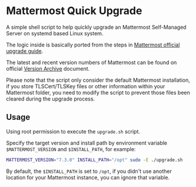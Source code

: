 # Mattermost Quick Upgrade

A simple shell script to help quickly upgrade an Mattermost Self-Managed Server on systemd based Linux system.

The logic inside is basically ported from the steps in [Mattermost official upgrade guide](https://docs.mattermost.com/administration/upgrade.html).

The latest and recent version numbers of Mattermost can be found on official [Version Archive](https://docs.mattermost.com/upgrade/version-archive.html#mattermost-team-edition) document.

Please note that the script only consider the default Mattermost installation, if you store TLSCert/TLSKey files or other information within your Mattermost folder, you need to modify the script to prevent those files been cleared during the upgrade process.

## Usage

Using root permission to execute the `upgrade.sh` script.

Specify the target version and install path by environment variable `$MATTERMOST_VERSION` and `$INSTALL_PATH`, for example:

```sh
MATTERMOST_VERSION="7.3.0" INSTALL_PATH="/opt" sudo -E ./upgrade.sh
```

By default, the `$INSTALL_PATH` is set to `/opt`, if you didn't use another location for your Mattermost instance, you can ignore that variable.
